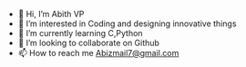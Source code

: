 - 👋 Hi, I’m Abith VP
- 👀 I’m interested in Coding and designing innovative things
- 🌱 I’m currently learning C,Python
- 💞️ I’m looking to collaborate on Github
- 📫 How to reach me Abizmail7@gmail.com

<!---

--->
